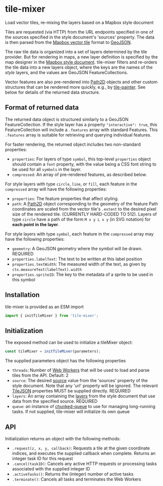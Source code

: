 # tile-mixer

Load vector tiles, re-mixing the layers based on a Mapbox style document

Tiles are requested (via HTTP) from the URL endpoints specified in one of the
sources specified in the style document's 'sources' property. The data is then 
parsed from the [Mapbox vector tile] format to [GeoJSON].

The raw tile data is organized into a set of layers determined by the tile
provider. But for rendering in maps, a new layer definition is specified by the
map designer in the [Mapbox style document]. tile-mixer filters and re-orders
the tile data into a new layers object, where the keys are the names of the
*style* layers, and the values are GeoJSON FeatureCollections.

Vector features are also pre-rendered into [Path2D] objects and other custom
structures that can be rendered more quickly, e.g., by [tile-painter].
See below for details of the returned data structure.

[Mapbox vector tile]: https://github.com/mapbox/vector-tile-spec
[GeoJSON]: https://en.wikipedia.org/wiki/GeoJSON
[Mapbox style document]: https://docs.mapbox.com/mapbox-gl-js/style-spec/
[tile-painter]: https://github.com/GlobeletJS/tile-painter
[Path2D]: https://developer.mozilla.org/en-US/docs/Web/API/Path2D

## Format of returned data
The returned data object is structured similarly to a GeoJSON 
FeatureCollection. If the style layer has a property `"interactive": true`,
this FeatureCollection will include a `.features` array with standard Features.
This `.features` array is suitable for retrieving and querying individual
features.

For faster rendering, the returned object includes two non-standard properties:
- `properties`: For layers of type `symbol`, this top-level `properties`
  object should contain a `font` property, with the value being a CSS font
  string to be used for all `symbols` in the layer.
- `compressed`: An array of pre-rendered features, as described below.

For style layers with type `circle`, `line`, or `fill`, each feature in the
`compressed` array will have the following properties:
  - `properties`: The feature properties that affect styling.
  - `path`: A [Path2D] object corresponding to the geometry of the feature
Path coordinates are scaled from the vector tile's `.extent` to the desired
pixel size of the rendered tile. (CURRENTLY HARD-CODED TO 512).
Layers of type `circle` have a path of the form `M x y L x y` (in SVG notation)
for **each point in the layer**.

For style layers with type `symbol`, each feature in the `compressed` array
may have the following properties:
- `geometry`: A GeoJSON geometry where the symbol will be drawn. REQUIRED
- `properties.labelText`: The text to be written at this label position
- `properties.textWidth`: The measured width of the text, as given by
  `ctx.measureText(labelText).width`
- `properties.spriteID`: The key to the metadata of a sprite to be used in
  this symbol

## Installation
tile-mixer is provided as an ESM import
```javascript
import { initTileMixer } from 'tile-mixer';
```

## Initialization
The exposed method can be used to initialize a tileMixer object:
```javascript
const tileMixer = initTileMixer(parameters);
```

The supplied parameters object has the following properties
- `threads`: Number of [Web Workers] that will be used to load and parse
  tiles from the API. Default: 2
- `source`: The desired [source] value from the 'sources' property of the
  style document. Note that any 'url' property will be ignored. The relevant
  [TileJSON] properties MUST be supplied directly. REQUIRED
- `layers`: An array containing the [layers] from the style document that
  use data from the specified source. REQUIRED
- `queue`: an instance of [chunked-queue] to use for managing long-running
  tasks. If not supplied, tile-mixer will initialize its own queue

[Web Workers]: https://developer.mozilla.org/en-US/docs/Web/API/Web_Workers_API
[source]: https://docs.mapbox.com/mapbox-gl-js/style-spec/#sources
[TileJSON]: https://github.com/mapbox/tilejson-spec
[layers]: https://docs.mapbox.com/mapbox-gl-js/style-spec/#layers
[chunked-queue]: https://github.com/GlobeletJS/chunked-queue

## API
Initialization returns an object with the following methods:
- `.request(z, x, y, callback)`: Requests a tile at the given coordinate
  indices, and executes the supplied callback when complete. Returns an integer 
  task ID for this request
- `.cancel(taskID)`: Cancels any active HTTP requests or processing tasks
  associated with the supplied integer ID
- `.activeTasks()`: Returns the (integer) number of active tasks
- `.terminate()`: Cancels all tasks and terminates the Web Workers
